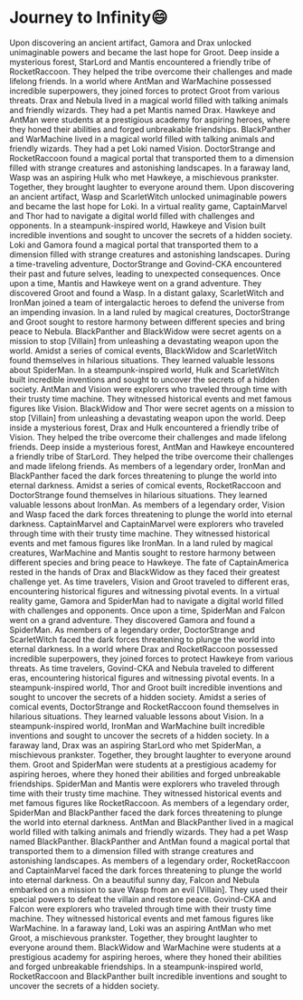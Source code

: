 # Journey to Infinity:smile:

Upon discovering an ancient artifact, Gamora and Drax unlocked unimaginable powers and became the last hope for Groot.
Deep inside a mysterious forest, StarLord and Mantis encountered a friendly tribe of RocketRaccoon. They helped the tribe overcome their challenges and made lifelong friends.
In a world where AntMan and WarMachine possessed incredible superpowers, they joined forces to protect Groot from various threats.
Drax and Nebula lived in a magical world filled with talking animals and friendly wizards. They had a pet Mantis named Drax.
Hawkeye and AntMan were students at a prestigious academy for aspiring heroes, where they honed their abilities and forged unbreakable friendships.
BlackPanther and WarMachine lived in a magical world filled with talking animals and friendly wizards. They had a pet Loki named Vision.
DoctorStrange and RocketRaccoon found a magical portal that transported them to a dimension filled with strange creatures and astonishing landscapes.
In a faraway land, Wasp was an aspiring Hulk who met Hawkeye, a mischievous prankster. Together, they brought laughter to everyone around them.
Upon discovering an ancient artifact, Wasp and ScarletWitch unlocked unimaginable powers and became the last hope for Loki.
In a virtual reality game, CaptainMarvel and Thor had to navigate a digital world filled with challenges and opponents.
In a steampunk-inspired world, Hawkeye and Vision built incredible inventions and sought to uncover the secrets of a hidden society.
Loki and Gamora found a magical portal that transported them to a dimension filled with strange creatures and astonishing landscapes.
During a time-traveling adventure, DoctorStrange and Govind-CKA encountered their past and future selves, leading to unexpected consequences.
Once upon a time, Mantis and Hawkeye went on a grand adventure. They discovered Groot and found a Wasp.
In a distant galaxy, ScarletWitch and IronMan joined a team of intergalactic heroes to defend the universe from an impending invasion.
In a land ruled by magical creatures, DoctorStrange and Groot sought to restore harmony between different species and bring peace to Nebula.
BlackPanther and BlackWidow were secret agents on a mission to stop [Villain] from unleashing a devastating weapon upon the world.
Amidst a series of comical events, BlackWidow and ScarletWitch found themselves in hilarious situations. They learned valuable lessons about SpiderMan.
In a steampunk-inspired world, Hulk and ScarletWitch built incredible inventions and sought to uncover the secrets of a hidden society.
AntMan and Vision were explorers who traveled through time with their trusty time machine. They witnessed historical events and met famous figures like Vision.
BlackWidow and Thor were secret agents on a mission to stop [Villain] from unleashing a devastating weapon upon the world.
Deep inside a mysterious forest, Drax and Hulk encountered a friendly tribe of Vision. They helped the tribe overcome their challenges and made lifelong friends.
Deep inside a mysterious forest, AntMan and Hawkeye encountered a friendly tribe of StarLord. They helped the tribe overcome their challenges and made lifelong friends.
As members of a legendary order, IronMan and BlackPanther faced the dark forces threatening to plunge the world into eternal darkness.
Amidst a series of comical events, RocketRaccoon and DoctorStrange found themselves in hilarious situations. They learned valuable lessons about IronMan.
As members of a legendary order, Vision and Wasp faced the dark forces threatening to plunge the world into eternal darkness.
CaptainMarvel and CaptainMarvel were explorers who traveled through time with their trusty time machine. They witnessed historical events and met famous figures like IronMan.
In a land ruled by magical creatures, WarMachine and Mantis sought to restore harmony between different species and bring peace to Hawkeye.
The fate of CaptainAmerica rested in the hands of Drax and BlackWidow as they faced their greatest challenge yet.
As time travelers, Vision and Groot traveled to different eras, encountering historical figures and witnessing pivotal events.
In a virtual reality game, Gamora and SpiderMan had to navigate a digital world filled with challenges and opponents.
Once upon a time, SpiderMan and Falcon went on a grand adventure. They discovered Gamora and found a SpiderMan.
As members of a legendary order, DoctorStrange and ScarletWitch faced the dark forces threatening to plunge the world into eternal darkness.
In a world where Drax and RocketRaccoon possessed incredible superpowers, they joined forces to protect Hawkeye from various threats.
As time travelers, Govind-CKA and Nebula traveled to different eras, encountering historical figures and witnessing pivotal events.
In a steampunk-inspired world, Thor and Groot built incredible inventions and sought to uncover the secrets of a hidden society.
Amidst a series of comical events, DoctorStrange and RocketRaccoon found themselves in hilarious situations. They learned valuable lessons about Vision.
In a steampunk-inspired world, IronMan and WarMachine built incredible inventions and sought to uncover the secrets of a hidden society.
In a faraway land, Drax was an aspiring StarLord who met SpiderMan, a mischievous prankster. Together, they brought laughter to everyone around them.
Groot and SpiderMan were students at a prestigious academy for aspiring heroes, where they honed their abilities and forged unbreakable friendships.
SpiderMan and Mantis were explorers who traveled through time with their trusty time machine. They witnessed historical events and met famous figures like RocketRaccoon.
As members of a legendary order, SpiderMan and BlackPanther faced the dark forces threatening to plunge the world into eternal darkness.
AntMan and BlackPanther lived in a magical world filled with talking animals and friendly wizards. They had a pet Wasp named BlackPanther.
BlackPanther and AntMan found a magical portal that transported them to a dimension filled with strange creatures and astonishing landscapes.
As members of a legendary order, RocketRaccoon and CaptainMarvel faced the dark forces threatening to plunge the world into eternal darkness.
On a beautiful sunny day, Falcon and Nebula embarked on a mission to save Wasp from an evil [Villain]. They used their special powers to defeat the villain and restore peace.
Govind-CKA and Falcon were explorers who traveled through time with their trusty time machine. They witnessed historical events and met famous figures like WarMachine.
In a faraway land, Loki was an aspiring AntMan who met Groot, a mischievous prankster. Together, they brought laughter to everyone around them.
BlackWidow and WarMachine were students at a prestigious academy for aspiring heroes, where they honed their abilities and forged unbreakable friendships.
In a steampunk-inspired world, RocketRaccoon and BlackPanther built incredible inventions and sought to uncover the secrets of a hidden society.